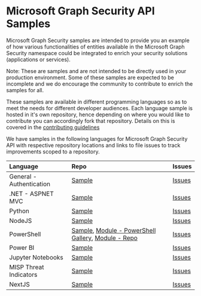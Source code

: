 # Microsoft Graph Security API Samples

Microsoft Graph Security samples are intended to provide you an example of how various functionalities of entities available in the Microsoft Graph Security namespace could be integrated to enrich your security solutions (applications or services). 

Note: These are samples and are not intended to be directly used in your production environment. Some of these samples are expected to be incomplete and we do encourage the community to contribute to enrich the samples for all.

These samples are available in different programming languages so as to meet the needs for different developer audiences. Each language sample is hosted in it's own repository, hence depending on where you would like to contribute you can accordingly fork that repository. Details on this is covered in the [contributing guidelines](CONTRIBUTING.md)

We have samples in the following languages for Microsoft Graph Security API with respective repository locations and links to file issues to track improvements scoped to a repository.

| **Language**   | **Repo** | **Issues** |
|:---------------|:--------|:----------|
| General - Authentication | [Sample](https://github.com/microsoftgraph/Graph-Security-API-Auth-Sample) | [Issues](https://github.com/microsoftgraph/Graph-Security-API-Auth-Sample/issues) |
| .NET - ASPNET MVC | [Sample](https://github.com/microsoftgraph/aspnet-security-api-sample) | [Issues](https://github.com/microsoftgraph/aspnet-security-api-sample/issues) |
| Python | [Sample](https://github.com/microsoftgraph/python-security-rest-sample) | [Issues](https://github.com/microsoftgraph/python-security-rest-sample/issues) |
| NodeJS | [Sample](https://github.com/microsoftgraph/nodejs-security-sample) | [Issues](https://github.com/microsoftgraph/nodejs-security-sample/issues) |
| PowerShell | [Sample](https://github.com/microsoftgraph/security-api-solutions/tree/master/Samples/PowerShell), [Module - PowerShell Gallery](https://www.powershellgallery.com/packages/MicrosoftGraphSecurity/1.0.0),  [Module - Repo](https://github.com/Microsoft/MicrosoftGraphSecurity)| [Issues](https://github.com/microsoftgraph/security-api-solutions/issues) |
| Power BI | [Sample](https://github.com/microsoftgraph/security-api-solutions/tree/master/Samples/Power%20BI) | [Issues](https://github.com/microsoftgraph/security-api-solutions/issues) |
| Jupyter Notebooks| [Sample](https://github.com/microsoftgraph/security-api-solutions/tree/master/Notebooks) | [Issues](https://github.com/microsoftgraph/security-api-solutions/issues) |
| MISP Threat Indicators | [Sample](https://aka.ms/tipmispsample) | [Issues](https://github.com/microsoftgraph/security-api-solutions/issues) |
| NextJS | [Sample](https://github.com/microsoftgraph/security-api-solutions/tree/master/Samples/NextJs) | [Issues](https://github.com/microsoftgraph/security-api-solutions/issues) |
